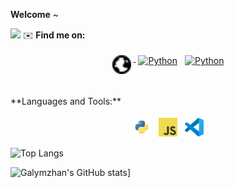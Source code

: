 **Welcome** ~ 


![](https://visitor-badge.laobi.icu/badge?page_id=galymzhantolepbergen.galymzhantolepbergen)
✉️ **Find me on:**

<p align="center">
 <a href="https://charalambosioannou.github.io/" target="_blank" rel="noopener noreferrer"> <img src="https://raw.githubusercontent.com/iconic/open-iconic/master/svg/globe.svg" alt="Python" height="30" style="vertical-align:top; margin:4px"> </a>
 <a href="https://www.linkedin.com/in/galymzhan-tolepbergen/" target="_blank" rel="noopener noreferrer"> <img src="https://cdn.jsdelivr.net/npm/simple-icons@v3/icons/linkedin.svg" alt="Python" height="30" style="vertical-align:top; margin:4px"></a>
 <a href="justicegalymzhan@gmail.com"> <img src="https://cdn.jsdelivr.net/npm/simple-icons@v3/icons/gmail.svg" alt="Python" height="30" style="vertical-align:top; margin:4px"></a>
</p>
<br />
 **Languages and Tools:**
<p align="center">
<img src="https://raw.githubusercontent.com/github/explore/80688e429a7d4ef2fca1e82350fe8e3517d3494d/topics/python/python.png" alt="Python" height="30" style="vertical-align:top; margin:4px">
<img src="https://raw.githubusercontent.com/github/explore/80688e429a7d4ef2fca1e82350fe8e3517d3494d/topics/javascript/javascript.png" alt="Javascript" height="30" style="vertical-align:top; margin:4px">
<img src="https://raw.githubusercontent.com/github/explore/80688e429a7d4ef2fca1e82350fe8e3517d3494d/topics/visual-studio-code/visual-studio-code.png" alt="VS Code" height="30" style="vertical-align:top; margin:4px">
</p>

![Top Langs](https://github-readme-stats.vercel.app/api/top-langs/?username=galymzhantolepbergen&theme=algolia&show_icons=true)


![Galymzhan's GitHub stats](https://github-readme-stats.vercel.app/api?username=galymzhantolepbergen&theme=algolia&show_icons=true)]

